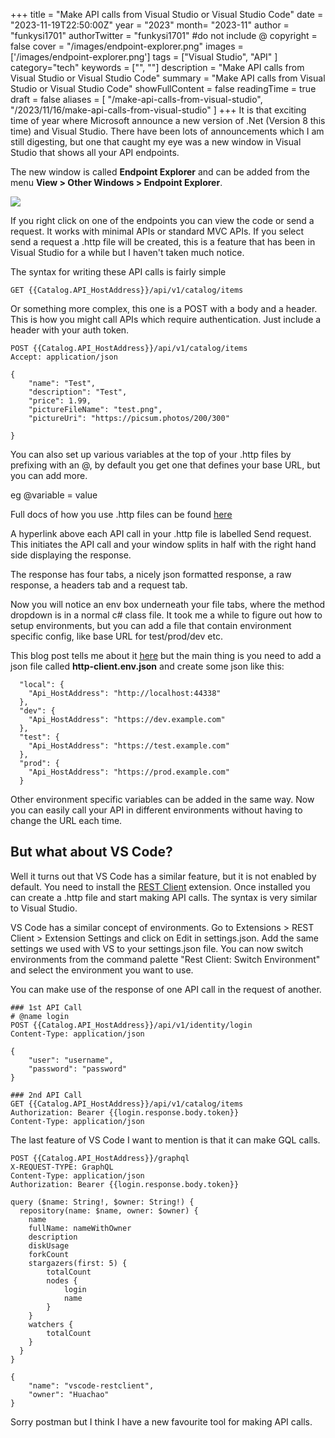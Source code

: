 +++
title = "Make API calls from Visual Studio or Visual Studio Code"
date = "2023-11-19T22:50:00Z"
year = "2023"
month= "2023-11"
author = "funkysi1701"
authorTwitter = "funkysi1701" #do not include @
copyright = false
cover = "/images/endpoint-explorer.png"
images = ['/images/endpoint-explorer.png']
tags = ["Visual Studio", "API" ]
category="tech"
keywords = ["", ""]
description = "Make API calls from Visual Studio or Visual Studio Code"
summary = "Make API calls from Visual Studio or Visual Studio Code"
showFullContent = false
readingTime = true
draft = false
aliases = [
    "/make-api-calls-from-visual-studio",
    "/2023/11/16/make-api-calls-from-visual-studio"
]
+++
It is that exciting time of year where Microsoft announce a new version of .Net (Version 8 this time) and Visual Studio. There have been lots of announcements which I am still digesting, but one that caught my eye was a new window in Visual Studio that shows all your API endpoints.

The new window is called **Endpoint Explorer** and can be added from the menu **View > Other Windows > Endpoint Explorer**.

![](/images/endpoint-explorer.png)

If you right click on one of the endpoints you can view the code or send a request. It works with minimal APIs or standard MVC APIs. If you select send a request a .http file will be created, this is a feature that has been in Visual Studio for a while but I haven't taken much notice.

The syntax for writing these API calls is fairly simple

```
GET {{Catalog.API_HostAddress}}/api/v1/catalog/items
```

Or something more complex, this one is a POST with a body and a header. This is how you might call APIs which require authentication. Just include a header with your auth token.


```
POST {{Catalog.API_HostAddress}}/api/v1/catalog/items
Accept: application/json

{
    "name": "Test",
    "description": "Test",
    "price": 1.99,
    "pictureFileName": "test.png",
    "pictureUri": "https://picsum.photos/200/300"

}

```

You can also set up various variables at the top of your .http files by prefixing with an @, by default you get one that defines your base URL, but you can add more. 

eg @variable = value

Full docs of how you use .http files can be found [here](https://learn.microsoft.com/en-us/aspnet/core/test/http-files?view=aspnetcore-8.0) 

A hyperlink above each API call in your .http file is labelled Send request. This initiates the API call and your window splits in half with the right hand side displaying the response.

The response has four tabs, a nicely json formatted response, a raw response, a headers tab and a request tab.

Now you will notice an env box underneath your file tabs, where the method dropdown is in a normal c# class file. It took me a while to figure out how to setup environments, but you can add a file that contain environment specific config, like base URL for test/prod/dev etc.

This blog post tells me about it [here](https://devblogs.microsoft.com/visualstudio/safely-use-secrets-in-http-requests-in-visual-studio-2022/) but the main thing is you need to add a json file called **http-client.env.json** and create some json like this:

```
  "local": {
    "Api_HostAddress": "http://localhost:44338"
  },
  "dev": {
    "Api_HostAddress": "https://dev.example.com"
  },
  "test": {
    "Api_HostAddress": "https://test.example.com"
  },
  "prod": {
    "Api_HostAddress": "https://prod.example.com"
  }
```

Other environment specific variables can be added in the same way. Now you can easily call your API in different environments without having to change the URL each time.

## But what about VS Code? 

Well it turns out that VS Code has a similar feature, but it is not enabled by default. You need to install the [REST Client](https://marketplace.visualstudio.com/items?itemName=humao.rest-client) extension. Once installed you can create a .http file and start making API calls. The syntax is very similar to Visual Studio.

VS Code has a similar concept of environments. Go to Extensions > REST Client > Extension Settings and click on Edit in settings.json. Add the same settings we used with VS to your settings.json file. You can now switch environments from the command palette "Rest Client: Switch Environment" and select the environment you want to use.

You can make use of the response of one API call in the request of another.

```
### 1st API Call
# @name login
POST {{Catalog.API_HostAddress}}/api/v1/identity/login
Content-Type: application/json

{
    "user": "username",
    "password": "password"
}

### 2nd API Call
GET {{Catalog.API_HostAddress}}/api/v1/catalog/items
Authorization: Bearer {{login.response.body.token}}
Content-Type: application/json

```

The last feature of VS Code I want to mention is that it can make GQL calls.

```
POST {{Catalog.API_HostAddress}}/graphql
X-REQUEST-TYPE: GraphQL
Content-Type: application/json
Authorization: Bearer {{login.response.body.token}}

query ($name: String!, $owner: String!) {
  repository(name: $name, owner: $owner) {
    name
    fullName: nameWithOwner
    description
    diskUsage
    forkCount
    stargazers(first: 5) {
        totalCount
        nodes {
            login
            name
        }
    }
    watchers {
        totalCount
    }
  }
}

{
    "name": "vscode-restclient",
    "owner": "Huachao"
}
```

Sorry postman but I think I have a new favourite tool for making API calls.
